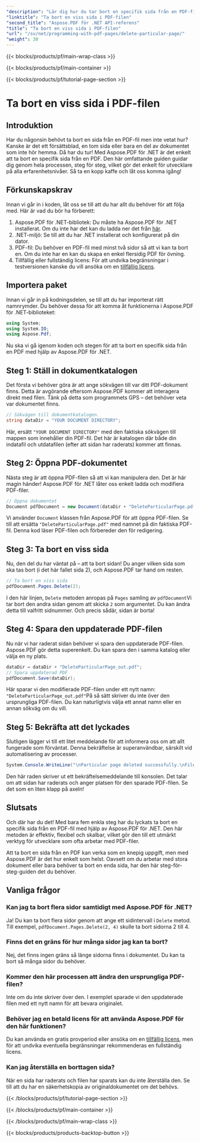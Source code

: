 ```yaml
---
"description": "Lär dig hur du tar bort en specifik sida från en PDF-fil med hjälp av Aspose.PDF för .NET med den här steg-för-steg-guiden."
"linktitle": "Ta bort en viss sida i PDF-filen"
"second_title": "Aspose.PDF för .NET API-referens"
"title": "Ta bort en viss sida i PDF-filen"
"url": "/sv/net/programming-with-pdf-pages/delete-particular-page/"
"weight": 30
---
```


{{< blocks/products/pf/main-wrap-class >}}

{{< blocks/products/pf/main-container >}}

{{< blocks/products/pf/tutorial-page-section >}}

# Ta bort en viss sida i PDF-filen

## Introduktion

Har du någonsin behövt ta bort en sida från en PDF-fil men inte vetat hur? Kanske är det ett försättsblad, en tom sida eller bara en del av dokumentet som inte hör hemma. Då har du tur! Med Aspose.PDF för .NET är det enkelt att ta bort en specifik sida från en PDF. Den här omfattande guiden guidar dig genom hela processen, steg för steg, vilket gör det enkelt för utvecklare på alla erfarenhetsnivåer. Så ta en kopp kaffe och låt oss komma igång!

## Förkunskapskrav

Innan vi går in i koden, låt oss se till att du har allt du behöver för att följa med. Här är vad du bör ha förberett:

1. Aspose.PDF för .NET-bibliotek: Du måste ha Aspose.PDF för .NET installerat. Om du inte har det kan du ladda ner det från [här](https://releases.aspose.com/pdf/net/).
2. .NET-miljö: Se till att du har .NET installerat och konfigurerat på din dator.
3. PDF-fil: Du behöver en PDF-fil med minst två sidor så att vi kan ta bort en. Om du inte har en kan du skapa en enkel flersidig PDF för övning.
4. Tillfällig eller fullständig licens: För att undvika begränsningar i testversionen kanske du vill ansöka om en [tillfällig licens](https://purchase.aspose.com/temporary-license/).

## Importera paket

Innan vi går in på kodningsdelen, se till att du har importerat rätt namnrymder. Du behöver dessa för att komma åt funktionerna i Aspose.PDF för .NET-biblioteket:

```csharp
using System;
using System.IO;
using Aspose.Pdf;
```

Nu ska vi gå igenom koden och stegen för att ta bort en specifik sida från en PDF med hjälp av Aspose.PDF för .NET.

## Steg 1: Ställ in dokumentkatalogen

Det första vi behöver göra är att ange sökvägen till var ditt PDF-dokument finns. Detta är avgörande eftersom Aspose.PDF kommer att interagera direkt med filen. Tänk på detta som programmets GPS – det behöver veta var dokumentet finns.

```csharp
// Sökvägen till dokumentkatalogen.
string dataDir = "YOUR DOCUMENT DIRECTORY";
```

Här, ersätt `"YOUR DOCUMENT DIRECTORY"` med den faktiska sökvägen till mappen som innehåller din PDF-fil. Det här är katalogen där både din indatafil och utdatafilen (efter att sidan har raderats) kommer att finnas.

## Steg 2: Öppna PDF-dokumentet

Nästa steg är att öppna PDF-filen så att vi kan manipulera den. Det är här magin händer! Aspose.PDF för .NET låter oss enkelt ladda och modifiera PDF-filer.

```csharp
// Öppna dokumentet
Document pdfDocument = new Document(dataDir + "DeleteParticularPage.pdf");
```


Vi använder `Document` klassen från Aspose.PDF för att öppna PDF-filen. Se till att ersätta `"DeleteParticularPage.pdf"` med namnet på din faktiska PDF-fil. Denna kod läser PDF-filen och förbereder den för redigering.

## Steg 3: Ta bort en viss sida

Nu, den del du har väntat på – att ta bort sidan! Du anger vilken sida som ska tas bort (i det här fallet sida 2), och Aspose.PDF tar hand om resten.

```csharp
// Ta bort en viss sida
pdfDocument.Pages.Delete(2);
```


I den här linjen, `Delete` metoden anropas på `Pages` samling av `pdfDocument`Vi tar bort den andra sidan genom att skicka `2` som argumentet. Du kan ändra detta till valfritt sidnummer. Och precis sådär, sidan är borta!

## Steg 4: Spara den uppdaterade PDF-filen

Nu när vi har raderat sidan behöver vi spara den uppdaterade PDF-filen. Aspose.PDF gör detta superenkelt. Du kan spara den i samma katalog eller välja en ny plats.

```csharp
dataDir = dataDir + "DeleteParticularPage_out.pdf";
// Spara uppdaterad PDF
pdfDocument.Save(dataDir);
```


Här sparar vi den modifierade PDF-filen under ett nytt namn: `"DeleteParticularPage_out.pdf"`På så sätt skriver du inte över den ursprungliga PDF-filen. Du kan naturligtvis välja ett annat namn eller en annan sökväg om du vill.

## Steg 5: Bekräfta att det lyckades

Slutligen lägger vi till ett litet meddelande för att informera oss om att allt fungerade som förväntat. Denna bekräftelse är superanvändbar, särskilt vid automatisering av processer.

```csharp
System.Console.WriteLine("\nParticular page deleted successfully.\nFile saved at " + dataDir);
```


Den här raden skriver ut ett bekräftelsemeddelande till konsolen. Det talar om att sidan har raderats och anger platsen för den sparade PDF-filen. Se det som en liten klapp på axeln!

## Slutsats

Och där har du det! Med bara fem enkla steg har du lyckats ta bort en specifik sida från en PDF-fil med hjälp av Aspose.PDF för .NET. Den här metoden är effektiv, flexibel och skalbar, vilket gör den till ett utmärkt verktyg för utvecklare som ofta arbetar med PDF-filer.

Att ta bort en sida från en PDF kan verka som en knepig uppgift, men med Aspose.PDF är det hur enkelt som helst. Oavsett om du arbetar med stora dokument eller bara behöver ta bort en enda sida, har den här steg-för-steg-guiden det du behöver.

## Vanliga frågor

### Kan jag ta bort flera sidor samtidigt med Aspose.PDF för .NET?
Ja! Du kan ta bort flera sidor genom att ange ett sidintervall i `Delete` metod. Till exempel, `pdfDocument.Pages.Delete(2, 4)` skulle ta bort sidorna 2 till 4.

### Finns det en gräns för hur många sidor jag kan ta bort?
Nej, det finns ingen gräns så länge sidorna finns i dokumentet. Du kan ta bort så många sidor du behöver.

### Kommer den här processen att ändra den ursprungliga PDF-filen?
Inte om du inte skriver över den. I exemplet sparade vi den uppdaterade filen med ett nytt namn för att bevara originalet.

### Behöver jag en betald licens för att använda Aspose.PDF för den här funktionen?
Du kan använda en gratis provperiod eller ansöka om en [tillfällig licens](https://purchase.aspose.com/temporary-license/), men för att undvika eventuella begränsningar rekommenderas en fullständig licens.

### Kan jag återställa en borttagen sida?
När en sida har raderats och filen har sparats kan du inte återställa den. Se till att du har en säkerhetskopia av originaldokumentet om det behövs.

{{< /blocks/products/pf/tutorial-page-section >}}

{{< /blocks/products/pf/main-container >}}

{{< /blocks/products/pf/main-wrap-class >}}

{{< blocks/products/products-backtop-button >}}